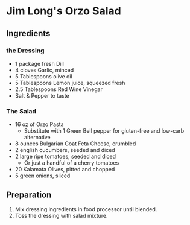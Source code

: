 # Jim Long's Orzo Salad

## Ingredients

### the Dressing

- 1 package fresh Dill
- 4 cloves Garlic, minced
- 5 Tablespoons olive oil
- 5 Tablespoons Lemon juice, squeezed fresh
- 2.5 Tablespoons Red Wine Vinegar
- Salt \& Pepper to taste

### The Salad

- 16 oz of Orzo Pasta 
    * Substitute with 1 Green Bell pepper for gluten-free and low-carb alternative 
- 8 ounces Bulgarian Goat Feta Cheese, crumbled
- 2 english cucumbers, seeded and diced
- 2 large ripe tomatoes, seeded and diced
    * Or just a handful of a cherry tomatoes
- 20 Kalamata Olives, pitted and chopped
- 5 green onions, sliced

## Preparation

1. Mix dressing ingredients in food processor until blended.
2. Toss the dressing with salad mixture.
